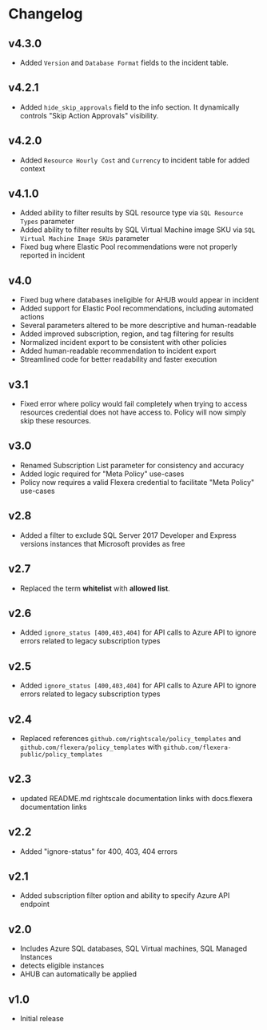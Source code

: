 # Changelog

## v4.3.0

- Added `Version` and `Database Format` fields to the incident table.

## v4.2.1

- Added `hide_skip_approvals` field to the info section. It dynamically controls "Skip Action Approvals" visibility.

## v4.2.0

- Added `Resource Hourly Cost` and `Currency` to incident table for added context

## v4.1.0

- Added ability to filter results by SQL resource type via `SQL Resource Types` parameter
- Added ability to filter results by SQL Virtual Machine image SKU via `SQL Virtual Machine Image SKUs` parameter
- Fixed bug where Elastic Pool recommendations were not properly reported in incident

## v4.0

- Fixed bug where databases ineligible for AHUB would appear in incident
- Added support for Elastic Pool recommendations, including automated actions
- Several parameters altered to be more descriptive and human-readable
- Added improved subscription, region, and tag filtering for results
- Normalized incident export to be consistent with other policies
- Added human-readable recommendation to incident export
- Streamlined code for better readability and faster execution

## v3.1

- Fixed error where policy would fail completely when trying to access resources credential does not have access to. Policy will now simply skip these resources.

## v3.0

- Renamed Subscription List parameter for consistency and accuracy
- Added logic required for "Meta Policy" use-cases
- Policy now requires a valid Flexera credential to facilitate "Meta Policy" use-cases

## v2.8

- Added a filter to exclude SQL Server 2017 Developer and Express versions instances that Microsoft provides as free

## v2.7

- Replaced the term **whitelist** with **allowed list**.

## v2.6

- Added `ignore_status [400,403,404]` for API calls to Azure API to ignore errors related to legacy subscription types

## v2.5

- Added `ignore_status [400,403,404]` for API calls to Azure API to ignore errors related to legacy subscription types

## v2.4

- Replaced references `github.com/rightscale/policy_templates` and `github.com/flexera/policy_templates` with `github.com/flexera-public/policy_templates`

## v2.3

- updated README.md rightscale documentation links with docs.flexera documentation links

## v2.2

- Added "ignore-status" for 400, 403, 404 errors

## v2.1

- Added subscription filter option and ability to specify Azure API endpoint

## v2.0

- Includes Azure SQL databases, SQL Virtual machines, SQL Managed Instances
- detects eligible instances
- AHUB can automatically be applied

## v1.0

- Initial release
